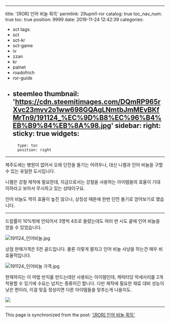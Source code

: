
---
title: '[ROR] 인어 비늘 획득'
permlink: 29upm1-ror
catalog: true
toc_nav_num: true
toc: true
position: 9999
date: 2019-11-24 12:42:39
categories:
- sct
tags:
- sct
- sct-kr
- sct-game
- iv
- zzan
- kr
- palnet
- roadofrich
- ror-guide
- steemleo
thumbnail: 'https://cdn.steemitimages.com/DQmRP965rXvc23mvv2o1ww698GQAgLNmtbJmMEvBKfMrTn9/191124_%EC%9D%B8%EC%96%B4%EB%B9%84%EB%8A%98.jpg'
sidebar:
    right:
        sticky: true
widgets:
    -
        type: toc
        position: right
---


제주도에는 병원이 없어서 오래 던전을 돌기는 어려우나, 대신 니켈과 인어 비늘을 구할 수 있는 유일한 도시입니다. 

니켈은 강철 제작에 필요한데, 지금으로서는 강철을 사용하는 아이템들의 효율이 기대 이하라고 보아서 무시하고 있는 상태이구요.

인어 비늘도 딱히 효율이 높진 않으나, 상징성 때문에 한번 던전 돌기로 얻어보기로 했습니다. 

---

드랍률이 10%밖에 안되어서 3명씩 4조로 돌렸는데도 여러 번 시도 끝에 인어 비늘을 얻을 수 있었습니다.

![191124_인어비늘.jpg](https://cdn.steemitimages.com/DQmRP965rXvc23mvv2o1ww698GQAgLNmtbJmMEvBKfMrTn9/191124_%EC%9D%B8%EC%96%B4%EB%B9%84%EB%8A%98.jpg)
<br>

상점 판매가격은 5천 골드입니다. 물론 이렇게 팔자고 인어 비늘 사냥을 하는건 매우 비효율적입니다.

![191124_인어비늘 가격.jpg](https://cdn.steemitimages.com/DQmTt8j7dHVttctxqtZTh4TDypLfvzEThvkVCsnSmAZWqBv/191124_%EC%9D%B8%EC%96%B4%EB%B9%84%EB%8A%98%20%EA%B0%80%EA%B2%A9.jpg)
<br>

현재까지는 이 마법 반지를 만드는데만 사용되는 아이템인데, 캐릭터당 악세사리를 2개 착용할 수 있기에 수요는 넘치는 종류이긴 합니다. 다만 제작에 필요한 재료 대비 성능이 낮은 편이라, 이걸 맞출 정성이면 다른 아이템들을 맞추는게 나을지도.

![](https://cdn.steemitimages.com/DQmcABXmFsyARP2A9ur1YCKhgq4TCua6kiTim2CkEk1bStv/image.png)

- - -

This page is synchronized from the post: ['[ROR] 인어 비늘 획득'](https://steemit.com/@glory7/29upm1-ror)
